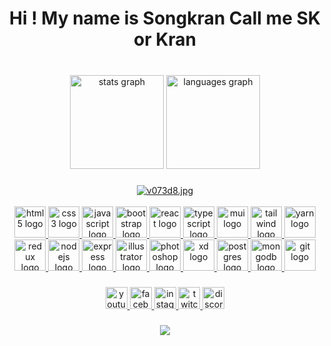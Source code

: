 <h1 align="center">Hi ! My name is Songkran Call me SK or Kran</h1>

###

<br clear="both">

<div align="center">
  <img src="https://github-readme-stats.vercel.app/api?hide_title=false&hide_rank=false&show_icons=true&include_all_commits=true&count_private=true&disable_animations=false&theme=darcula&locale=en&hide_border=false&username=sksongkran" height="150" alt="stats graph"  />
  <img src="https://github-readme-stats.vercel.app/api/top-langs?locale=en&hide_title=false&layout=compact&card_width=320&langs_count=5&theme=dracula&hide_border=true&username=sksongkran" height="150" alt="languages graph"  />
</div>

###
<div align="center">
  <a href="https://www.picz.in.th/image/v073d8"><img src="https://sv1.picz.in.th/images/2022/10/19/v073d8.md.jpg" alt="v073d8.jpg" border="0" /></a>
</div>
<br/>
<div align="center">
  <a href="https://www.w3schools.com/html/default.asp">
  <img src="https://cdn.jsdelivr.net/gh/devicons/devicon/icons/html5/html5-original.svg" height="50" width="50" alt="html5 logo" />
  </a>
  <a href="https://www.w3schools.com/css/default.asp">
  <img src="https://cdn.jsdelivr.net/gh/devicons/devicon/icons/css3/css3-original.svg" height="50" width="50" alt="css3 logo"  />
  </a>
  <a href="https://www.javascript.com/">
  <img src="https://cdn.jsdelivr.net/gh/devicons/devicon/icons/javascript/javascript-original.svg" height="50" width="50" alt="javascript logo"  />
  </a>
  <a href="https://getbootstrap.com/">
  <img src="https://cdn.jsdelivr.net/gh/devicons/devicon/icons/bootstrap/bootstrap-original.svg" height="50" width="50" alt="bootstrap logo"  />
  </a>
  <a href="https://reactjs.org/">
  <img src="https://cdn.jsdelivr.net/gh/devicons/devicon/icons/react/react-original.svg" height="50" width="50" alt="react logo"  />
  </a>
  <a href="https://www.typescriptlang.org/">
  <img src="https://cdn.jsdelivr.net/gh/devicons/devicon/icons/typescript/typescript-original.svg" height="50" width="50" alt="typescript logo"  />
  </a>
  <a href="https://mui.com/">
  <img src="https://cdn.worldvectorlogo.com/logos/material-ui-1.svg" height="50" width="50" alt="mui logo"  />
  </a>
  <a href="https://tailwindcss.com/">
  <img src="https://cdn.worldvectorlogo.com/logos/tailwindcss.svg" height="50" width="50" alt="tailwind logo"  />
  </a>
  <a href="https://yarnpkg.com/">
  <img src="https://cdn.jsdelivr.net/gh/devicons/devicon/icons/yarn/yarn-original.svg" height="50" width="50" alt="yarn logo"  />
  </a>
  <a href="https://redux.js.org/">
  <img src="https://cdn.jsdelivr.net/gh/devicons/devicon/icons/redux/redux-original.svg" height="50" width="50" alt="redux logo"  />
  </a>
  <a href="https://nodejs.org/en/">
  <img src="https://www.vectorlogo.zone/logos/nodejs/nodejs-icon.svg" height="50" width="50" alt="nodejs logo"  />
  </a>
  <a href="https://expressjs.com/">
  <img src="https://assets.website-files.com/61ca3f775a79ec5f87fcf937/6202fcdee5ee8636a145a41b_1234.png" height="50" width="50" alt="express logo"  />
  </a>
  <a href="https://www.adobe.com/th_th/products/illustrator.html">
  <img src="https://cdn.worldvectorlogo.com/logos/adobe-illustrator-cc-icon.svg" height="50" width="50" alt="illustrator logo"  />
  </a>
  <a href="https://www.adobe.com/th_th/products/photoshop.html">
  <img src="https://cdn.worldvectorlogo.com/logos/adobe-photoshop-2.svg" height="50" width="50" alt="photoshop logo"  />
  </a>
  <a href="https://www.adobe.com/th_th/products/xd.html">
  <img src="https://cdn.worldvectorlogo.com/logos/adobe-xd-1.svg" height="50" width="50" alt="xd logo"  />
  </a>
  <a href="https://www.postgresql.org/">
  <img src="https://www.vectorlogo.zone/logos/postgresql/postgresql-icon.svg" height="50" width="50" alt="postgres logo"  />
  </a>
  <a href="https://www.mongodb.com/home">
  <img src="https://cdn.jsdelivr.net/gh/devicons/devicon/icons/mongodb/mongodb-original.svg" height="50" width="50" alt="mongodb logo"  />
  </a>
  <a href="https://git-scm.com/">
  <img src="https://cdn.jsdelivr.net/gh/devicons/devicon/icons/git/git-original.svg" height="50" width="50" alt="git logo"  />
  </a>
</div>

###

<div align="center">
  <a href="https://youtube.com/channel/UCE5XdeqvZMz02ztMpNJsLjQ" target="_blank">
    <img src="https://img.shields.io/static/v1?message=Youtube&logo=youtube&label=&color=FF0000&logoColor=white&labelColor=&style=for-the-badge" height="35" alt="youtube logo"  />
  </a>
  <a href="https://www.facebook.com/SONGKRANx" target="_blank">
    <img src="https://img.shields.io/static/v1?message=Facebook&logo=facebook&label=&color=1877F2&logoColor=white&labelColor=&style=for-the-badge" height="35" alt="facebook logo"  />
  </a>
  <a href="https://www.instagram.com/sk_songkrann/" target="_blank">
    <img src="https://img.shields.io/static/v1?message=Instagram&logo=instagram&label=&color=E4405F&logoColor=white&labelColor=&style=for-the-badge" height="35" alt="instagram logo"  />
  </a>
  <a href="https://www.twitch.tv/songkranx" target="_blank">
    <img src="https://img.shields.io/static/v1?message=Twitch&logo=twitch&label=&color=9146FF&logoColor=white&labelColor=&style=for-the-badge" height="35" alt="twitch logo"  />
  </a>
  <img src="https://img.shields.io/static/v1?message=Discord&logo=discord&label=&color=7289DA&logoColor=white&labelColor=&style=for-the-badge" height="35" alt="discord logo"  />
</div>

###

<div align="center">
  <img src="https://profile-counter.glitch.me/sksongkran/count.svg?"  />
</div>

###
